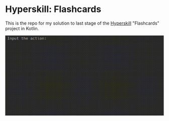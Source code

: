 # Hyperskill: Flashcards

This is the repo for my solution to last stage of the [Hyperskill](https://hyperskill.org) "Flashcards" project
in Kotlin.

![Demonstration](demonstration.gif)

